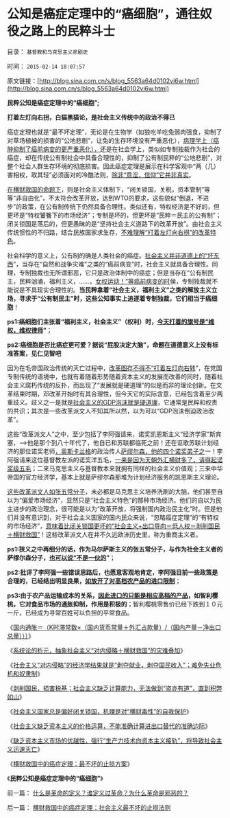 # 公知是癌症定理中的“癌细胞”，通往奴役之路上的民粹斗士

目录： `基督教和马克思主义悲剧史` 

时间： `2015-02-14 18:07:57` 

原文链接：[http://blog.sina.com.cn/s/blog_5563a64d0102vi6w.html](http://blog.sina.com.cn/s/blog_5563a64d0102vi6w.html)

**民粹公知是癌症定理中的“癌细胞”;**

**打着左灯向右拐，白猫黑猫论，是社会主义传统中的政治不得已**



癌症定理也就是“最不坏定理”，无论是在生物学（如狼吃羊吃兔弱肉强食，抑制了对草场植被的损害的“公地悲剧”，让兔的生存环境没有严重恶化），[病理学上（癌肿抑制了癌前病变的更严重恶化），](../../../2010/7/11/癌症未必是魔；中西医都不能“治癌”.md)还是在社会学上，类似如专制独裁作为社会的癌症，却在传统公有制社会中具备合理性的，抑制了公有制民粹的“公地悲剧”，对整个社会人群生存环境的彻底损害。因此癌症定理是展示在科学客观中“两（几）害相权，取其轻”必须面对的冷酷法则，[除非“意淫，信仰”它并非真实](../../../2015/2/13/横财救国中的癌症定理：社会主义最不坏的止损法则.md)。

[在横财救国的命题下](../../../2015/2/4/关税的机理，揭示社会主义在技术上进退两难；保守落后的合理性.md)，则是社会主义体制下，“闭关锁国，关税，资本管制”等等“非自由化”，不太符合改革开放，达到WTO的要求，这些貌似“倒退，不进步”的政策，在公有制传统下仍然具备合理性。类似还有，特权经济是不好的，但更坏是“特权饕餮下的市场经济”；专制是坏的，但更坏是“民粹＝民主的公有制”；闭关锁国是落后的，但更愚昧的是“坚持社会主义道路下的改革开放”。由社会主义传统惯性的不归路，结合民族国家求生存，[不难理解“打着左灯向右拐”的改革特色](../../../2015/2/5/社会主义不接受返祖，就只能自取灭亡；落后的社会主义才能生存；.md)。

社会科学的意义上，公有制的确是人类社会的癌症。[社会主义并非道德上的“坏东西](../../../2015/1/22/社会主义受困如山积弊，“被迫对内侵略”的国家奴隶制；.md)”，当存在“自然和战争灾难”之类的“癌前病变”时，社会主义就具备合理性。同理，专制独裁也无所谓邪恶，它只是政治体制中的癌症；但是当存在“公有制民主，民粹汹涌，福利主义，……，[女权运动！”等癌前病变的时](../../../2012/3/31/拜占庭的女权运动，妇女解放和圣母摄政王.md)侯，专制独裁就不能说是不具现实合理性的。**当民粹拿着“社会主义，福利主义”之类的解放主义立场，寻求于“公有制民主”时，这些公知事实上追逐着专制独裁，它们相当于癌细胞**！

**ps1:癌细胞们主张着“福利主义，社会主义”（权利）时，[今天打着的旗号是“维权，维权律师](http://blog.sina.com.cn/s/blog_cc521dde0102vebk.html)”**；

**ps2:癌细胞是否比癌症更可爱？据说“屁股决定大脑”，命题在道德意义上没有标准答案，见仁见智吧**

因为在毛帝国政治传统的灭亡过程中，[改革图存不得不“打着左灯向右转](../../../2013/2/17/不走资本主义道路，任何国家都是死路一条.md)”，在党国专制传统的语境中，也就有着随着形势随着资本主义的发展而改善的同时，随着社会主义腐朽传统的反扑，而出现了“发展就是硬道理”的似是而非的理论创新。在文革结束时期，邓改革开始时有其合理性，但今天它的实际含意，已经包含着至少两重歧义。歧义之一是就是[社会主义的GDP泡沫就是硬道理](../../../2014/11/3/新中国经济史中的“产值”简史.md)，它通常是民粹和权贵的共识；其次是一些改革派文人不知其所以然，以为可以“GDP泡沫倒迫政治改革”。

这些“改革派文人”之中，至少包括了李阿强请来，诺奖凯恩斯主义“经济学家”斯宾塞，——>他是那个到八十年代了，他自已和苏联都临死之前！还在讴歌苏联计划经济的那位诺奖老师[，奥斯卡兰格](../../../2011/2/3/计划经济内核数学理性主义，米塞斯“社会主义不可运作”和兰格.md)的政治传人[萨缪尔森，他的四个诺奖弟子之](../../../2011/2/20/御用定制的萨缪尔森分子.md)一！李阿强请来这位基督教左派的诺奖洋五毛，[一来是因为天朝外汇横财多了，请得起诺奖级五毛](../../../2011/10/7/诺贝尔奖的声誉塑造了新制度学派的权威.md)；二来马克思主义与基督教本来就拥有同样的社会主义价值观；三来中华帝国的官方经济学，基本上就是萨缪尔森那堆为计划经济服务的凯恩斯主义理论。

[这些改革派文人如张五常分子](../../../2012/2/24/《资本论》的误区，屯积外汇对中国其实一点好处没有.md)，未必都是马克思主义培养洗刷的大脑，他们甚至自以为“偏爱市场经济”，显然只是“社会主义特色”的那种市场经济。他们的自以为民主进步的政治理念，很可能是以为“改革开放，将强制国内政治民主化”时。但是他们并没有意识到，对于社会主义国家的国内民众来说，“忽略癌症定理”的“有特权的市场经济”，[意味着比闭关锁国更坏的“社会主义+出口导向＝低人权＝剥削国民＋横财救国”](../../../2014/7/16/金砖开发银行，只是俺国热衷自残，助人为乐的偏好.md)！这些改革派文人在并不久远欧洲历史里，称为重商主义者。

**ps1:狭义之中再细分的话，作为马尔萨斯主义的张五常分子，与作为社会主义者的萨缪尔森分子，[也可以说“不是一伙的](../../../2011/8/25/诺贝尔奖最应颁给张五常及其分子们.md)”**；

**ps2:批评了李阿强一些错误思路后，也愿意客观地肯定，李阿强目前一些政策是合理的，已经结出明显良果，[如放开了对高档农产品的进口限制](../../../2011/9/21/关税仅仅是又一种税！而已.md)**；

**ps3:由于农产品运输成本的关系，[因此进口的只能是相应高档的产品](../../../2011/9/20/忽视远洋成本是历史学界普遍错误.md)，如智利樱桃，它对食品市场的通胀抑制，作用是积极的**；智利樱桃零售价已经下跌到１０元一斤，已经成为寻常百姓可以负担的平常食品。

《[国内通胀＝（K时滞常数×（国内货币常量＋外汇占款量）/（国内产量－净出口总量）））](../../../2015/1/25/压榨国民掠取民脂民膏，“社会主义横财”的双重毒性；.md)》

《[系统论的析元，抽象社会主义“对内侵略＋横财救国”的灾难叠加](../../../2015/1/27/系统论的析元，抽象社会主义“对内侵略＋横财救国”的灾难叠加；.md)》

《[社会主义“对内侵略”的经济学结果就是“剥夺就业，剥夺国民收入”；难免失业危机和奴隶制](../../../2015/1/29/“对内侵略”的经济学结果就是“剥夺就业，剥夺国民收入”.md)》

《[剥削国民，损害税基；社会主义缺乏计算能力，无法做到“盗亦有道”，直到积弊如山](../../../2015/1/31/剥削国民，损害税基；在经济学上不合算，政治上低效而残暴.md)》

《[社会主义国家总是偏好闭关锁国，机理是对“横财毒性”的自我保护](../../../2015/2/2/南美解放运动最关键的战役，圣马丁的迈普胜利.md)》

《[社会主义缺乏资本主义的价格运算，不能准确计算进出口替代的准确边际](../../../2015/2/4/关税的机理，揭示社会主义在技术上进退两难；保守落后的合理性.md)》

《[缺乏资本主义市场的优越性，强行“生产力技术向资本主义接轨”，将导致社会主义迅速灭亡](../../../2015/2/5/社会主义不接受返祖，就只能自取灭亡；落后的社会主义才能生存；.md)》

《[横财救国中的癌症定理：最不坏的止损方案](../../../2015/2/13/横财救国中的癌症定理：社会主义最不坏的止损法则.md)》

《**民粹公知是癌症定理中的“癌细胞”**》

前一篇： [什么是革命的定义？谁定义过革命？为什么革命是邪恶的？](../../../2015/3/21/什么是革命的定义？谁定义过革命？为什么革命是邪恶的？.md)

后一篇： [横财救国中的癌症定理：社会主义最不坏的止损法则](../../../2015/2/13/横财救国中的癌症定理：社会主义最不坏的止损法则.md)

